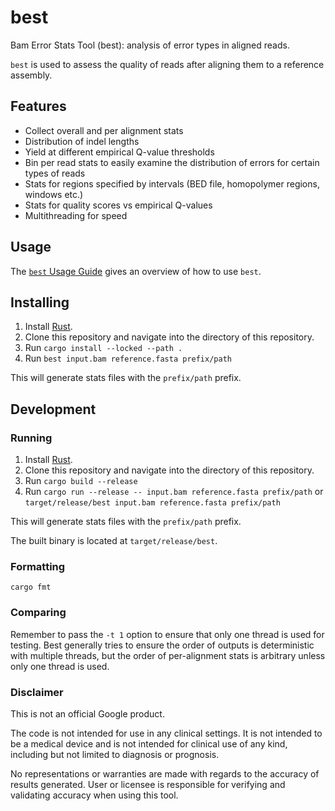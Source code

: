 # best
Bam Error Stats Tool (best): analysis of error types in aligned reads.

`best` is used to assess the quality of reads after aligning them to a
reference assembly.

## Features
* Collect overall and per alignment stats
* Distribution of indel lengths
* Yield at different empirical Q-value thresholds
* Bin per read stats to easily examine the distribution of errors for certain
  types of reads
* Stats for regions specified by intervals (BED file, homopolymer regions,
  windows etc.)
* Stats for quality scores vs empirical Q-values
* Multithreading for speed

## Usage
The [`best` Usage Guide](Usage.md) gives an overview of how to use `best`.

## Installing
1. Install [Rust](https://www.rust-lang.org/tools/install).
2. Clone this repository and navigate into the directory of this repository.
3. Run `cargo install --locked --path .`
4. Run `best input.bam reference.fasta prefix/path`

This will generate stats files with the `prefix/path` prefix.

## Development
### Running
1. Install [Rust](https://www.rust-lang.org/tools/install).
2. Clone this repository and navigate into the directory of this repository.
3. Run `cargo build --release`
4. Run `cargo run --release -- input.bam reference.fasta prefix/path` or
`target/release/best input.bam reference.fasta prefix/path`

This will generate stats files with the `prefix/path` prefix.

The built binary is located at `target/release/best`.

### Formatting
```
cargo fmt
```

### Comparing
Remember to pass the `-t 1` option to ensure that only one thread is used for
testing. Best generally tries to ensure the order of outputs is deterministic
with multiple threads, but the order of per-alignment stats is arbitrary unless
only one thread is used.

### Disclaimer

This is not an official Google product.

The code is not intended for use in any clinical settings.  It is not intended to be a medical device and is not intended for clinical use of any kind, including but not limited to diagnosis or prognosis.

No representations or warranties are made with regards to the accuracy of results generated.  User or licensee is responsible for verifying and validating accuracy when using this tool.
